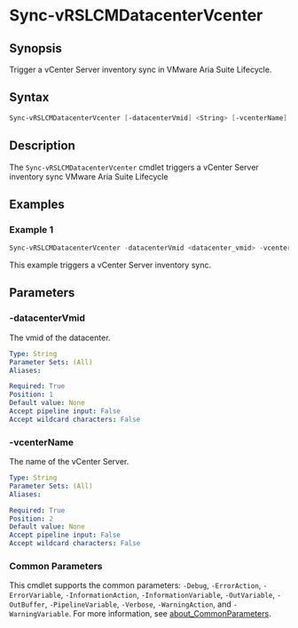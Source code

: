 # Sync-vRSLCMDatacenterVcenter

## Synopsis

Trigger a vCenter Server inventory sync in VMware Aria Suite Lifecycle.

## Syntax

```powershell
Sync-vRSLCMDatacenterVcenter [-datacenterVmid] <String> [-vcenterName] <String> [<CommonParameters>]
```

## Description

The `Sync-vRSLCMDatacenterVcenter` cmdlet triggers a vCenter Server inventory sync VMware Aria Suite Lifecycle

## Examples

### Example 1

```powershell
Sync-vRSLCMDatacenterVcenter -datacenterVmid <datacenter_vmid> -vcenterName <vcenter_name>
```

This example triggers a vCenter Server inventory sync.

## Parameters

### -datacenterVmid

The vmid of the datacenter.

```yaml
Type: String
Parameter Sets: (All)
Aliases:

Required: True
Position: 1
Default value: None
Accept pipeline input: False
Accept wildcard characters: False
```

### -vcenterName

The name of the vCenter Server.

```yaml
Type: String
Parameter Sets: (All)
Aliases:

Required: True
Position: 2
Default value: None
Accept pipeline input: False
Accept wildcard characters: False
```

### Common Parameters

This cmdlet supports the common parameters: `-Debug`, `-ErrorAction`, `-ErrorVariable`, `-InformationAction`, `-InformationVariable`, `-OutVariable`, `-OutBuffer`, `-PipelineVariable`, `-Verbose`, `-WarningAction`, and `-WarningVariable`. For more information, see [about_CommonParameters](http://go.microsoft.com/fwlink/?LinkID=113216).
